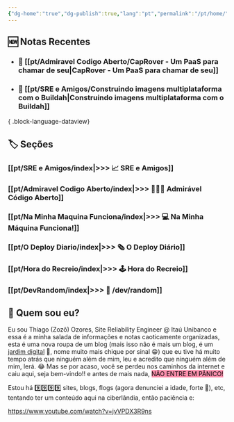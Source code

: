 ```yaml
---
{"dg-home":"true","dg-publish":true,"lang":"pt","permalink":"/pt/home/","tags":["gardenEntry"],"dgPassFrontmatter":true}
---
```


## 🆕 Notas Recentes

- ### 🔗 [[pt/Admiravel Codigo Aberto/CapRover - Um PaaS para chamar de seu\|CapRover - Um PaaS para chamar de seu]]
- ### 🔗 [[pt/SRE e Amigos/Construindo imagens multiplataforma com o Buildah\|Construindo imagens multiplataforma com o Buildah]]

{ .block-language-dataview}

## 🏷️ Seções

### [[pt/SRE e Amigos/index\|>>> 📈 SRE e Amigos]]
### [[pt/Admiravel Codigo Aberto/index\|>>> 🧑🏻‍💻 Admirável Código Aberto]]
### [[pt/Na Minha Maquina Funciona/index\|>>> 💻 Na Minha Máquina Funciona!]]
### [[pt/O Deploy Diario/index\|>>> 🗞️ O Deploy Diário]]
### [[pt/Hora do Recreio/index\|>>> 🕹️ Hora do Recreio]]
### [[pt/DevRandom/index\|>>> 🔀 /dev/random]]


## 👨 Quem sou eu?

Eu sou Thiago (Zozô) Ozores, Site Reliability Engineer @ Itaú Unibanco e essa é a minha salada de informações e notas caoticamente organizadas, esta é uma nova roupa de um blog (mais isso não é mais um blog, é um [jardim digital](https://joelhooks.com/digital-garden) 🏡, nome muito mais chique por sinal 😁) que eu tive há muito tempo atrás que ninguém além de mim, leu e acredito que ninguém além de mim, lerá. 😂
Mas se por acaso, você se perdeu nos caminhos da internet e caiu aqui, seja bem-vindo!! e antes de mais nada, <mark style="background: #FF5582A6;">NÃO ENTRE EM PÂNICO!</mark>

Estou há 9️⃣9️⃣9️⃣9️⃣ sites, blogs, flogs (agora denunciei a idade, forte 👴), etc, tentando ter um conteúdo aqui na ciberlândia, então paciência e:

https://www.youtube.com/watch?v=jvVPDX3R9ns